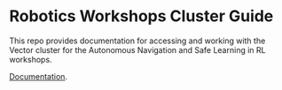 # Robotics Workshops Cluster Guide

This repo provides documentation for accessing and working with the Vector cluster for the Autonomous Navigation and Safe Learning in RL workshops. 


[Documentation](https://catgloss.github.io/robotics_workshops/).
